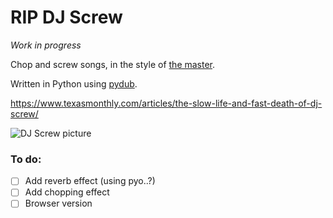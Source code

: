 # RIP DJ Screw

*Work in progress*

Chop and screw songs, in the style of [the master](https://www.youtube.com/watch?v=FSmMoVf1j_8).

Written in Python using [pydub](https://github.com/jiaaro/pydub/tree/master/pydub).

https://www.texasmonthly.com/articles/the-slow-life-and-fast-death-of-dj-screw/

![DJ Screw picture](https://s.hdnux.com/photos/53/20/67/11341249/3/1200x0.jpg)

### To do:
- [ ] Add reverb effect (using pyo..?)
- [ ] Add chopping effect
- [ ] Browser version
